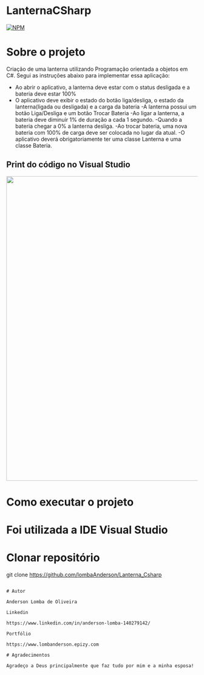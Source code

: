 # LanternaCSharp

[![NPM](https://img.shields.io/npm/l/react)](https://github.com/LombaAnderson/LanternaCsharp/blob/main/LICENSE)


# Sobre o projeto
Criação de uma lanterna utilizando Programação orientada a objetos em C#. Segui as instruções abaixo para implementar essa aplicação:

- Ao abrir o aplicativo, a lanterna deve estar com o status desligada e a bateria deve estar 100%
- O aplicativo deve exibir o estado do botão liga/desliga, o estado da lanterna(ligada ou desligada) e a carga da bateria
-A lanterna possui um botão Liga/Desliga e um botão Trocar Bateria -Ao ligar a lanterna, a bateria deve diminuir 1% de duração a cada 1 segundo.
-Quando a bateria chegar a 0% a lanterna desliga. -Ao trocar bateria, uma nova bateria com 100% de carga deve ser colocada no lugar da atual.
-O aplicativo deverá obrigatoriamente ter uma classe Lanterna e uma classe Bateria.


## Print do código no Visual Studio
<div align="center">
<img src="https://user-images.githubusercontent.com/60937513/183303540-802bdea8-12b8-4a3e-9416-6b2b64fa0575.PNG" width="800" />
</div>

# Como executar o projeto

# Foi utilizada a IDE Visual Studio

# Clonar repositório
git clone https://github.com/lombaAnderson/Lanterna_Csharp

```

# Autor

Anderson Lomba de Oliveira

Linkedin

https://www.linkedin.com/in/anderson-lomba-140279142/

Portfólio

https://www.lombanderson.epizy.com

# Agradecimentos

Agradeço a Deus principalmente que faz tudo por mim e a minha esposa!












